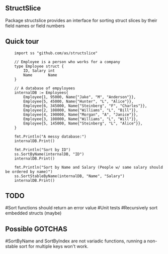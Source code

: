 ## StructSlice
Package structslice provides an interface for sorting struct slices by their field names or field numbers

## Quick tour

```
	import ss "github.com/as/structslice"

	// Employee is a person who works for a company
	type Employee struct {
		ID, Salary int
		Name       Name
	}

	// A database of empyloyees
	internalDB := Employees{
		Employee{1, 95000, Name{"Jake", "M", "Anderson"}},
		Employee{5, 45000, Name{"Hunter", "L", "Alice"}},
		Employee{6, 345000, Name{"Steinberg", "F", "Charles"}},
		Employee{2, 108000, Name{"Williams", "L", "Bill"}},
		Employee{4, 190000, Name{"Morgan", "A", "Janice"}},
		Employee{3, 108000, Name{"Williams", "L", "Will"}},
		Employee{5, 145000, Name{"Steinberg", "L", "Alice"}},
	}

	fmt.Println("A messy database:")
	internalDB.Print()

	fmt.Println("Sort by ID")
	ss.SortByName(internalDB, "ID")
	internalDB.Print()

	fmt.Println("Sort by Name and Salary (People w/ same salary should be ordered by name)")
	ss.SortStableByName(internalDB, "Name", "Salary")
	internalDB.Print()

```

## TODO
#Sort functions should return an error value 
#Unit tests
#Recursively sort embedded structs (maybe)
## Possible GOTCHAS
#SortByName and SortByIndex are not variadic functions, running a non-stable sort for multiple keys won't work.

